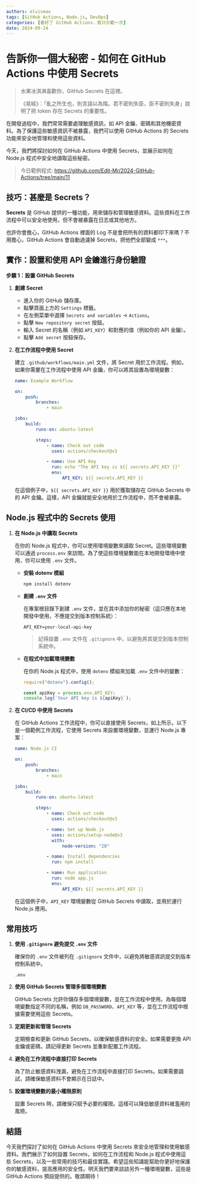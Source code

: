 ```yaml
---
authors: elvismao
tags: [GitHub Actions, Node.js, DevOps]
categories: [看好了 GitHub Actions，我只示範一次]
date: 2024-09-24
---
```


# 告訴你一個大秘密 - 如何在 GitHub Actions 中使用 Secrets

> 水果冰淇淋喜歡你，GitHub Secrets 在這裡。
>
> 《易經》：「亂之所生也，則言語以為階。君不密則失臣，臣不密則失身」說明了把 token 存在 Secrets 的重要性。

在開發過程中，我們常常需要處理敏感資訊，如 API 金鑰、密碼和其他機密資料。為了保護這些敏感資訊不被暴露，我們可以使用 GitHub Actions 的 Secrets 功能來安全地管理和使用這些資料。

今天，我們將探討如何在 GitHub Actions 中使用 Secrets，並展示如何在 Node.js 程式中安全地讀取這些秘密。

> 今日範例程式: <https://github.com/Edit-Mr/2024-GitHub-Actions/tree/main/11>

## 技巧：甚麼是 Secrets？

**Secrets** 是 GitHub 提供的一種功能，用來儲存和管理敏感資料。這些資料在工作流程中可以安全地使用，但不會被暴露在日志或其他地方。

也許你會擔心，GitHub Actions 裡面的 Log 不是會把所有的資料都印下來嗎？不用擔心，GitHub Actions 會自動過濾掉 Secrets，把他們全部變成 `***`。

## 實作：設置和使用 API 金鑰進行身份驗證

**步驟 1：設置 GitHub Secrets**

1. **創建 Secret**

    - 進入你的 GitHub 儲存庫。
    - 點擊頁面上方的 `Settings` 標籤。
    - 在左側菜單中選擇 `Secrets and variables` -> `Actions`。
    - 點擊 `New repository secret` 按鈕。
    - 輸入 Secret 的名稱（例如 `API_KEY`）和對應的值（例如你的 API 金鑰）。
    - 點擊 `Add secret` 按鈕保存。

2. **在工作流程中使用 Secret**

    建立 `.github/workflows/main.yml` 文件，將 Secret 用於工作流程。例如，如果你需要在工作流程中使用 API 金鑰，你可以將其設置為環境變數：

    ```yaml
    name: Example Workflow

    on:
        push:
            branches:
                - main

    jobs:
        build:
            runs-on: ubuntu-latest

            steps:
                - name: Check out code
                  uses: actions/checkout@v3

                - name: Use API Key
                  run: echo "The API key is ${{ secrets.API_KEY }}"
                  env:
                      API_KEY: ${{ secrets.API_KEY }}
    ```

    在這個例子中，`${{ secrets.API_KEY }}` 用於獲取儲存在 GitHub Secrets 中的 API 金鑰。這樣，API 金鑰就能安全地用於工作流程中，而不會被暴露。

## Node.js 程式中的 Secrets 使用

1. **在 Node.js 中讀取 Secrets**

    在你的 Node.js 程式中，你可以使用環境變數來讀取 Secret。這些環境變數可以通過 `process.env` 來訪問。為了使這些環境變數能在本地開發環境中使用，你可以使用 `.env` 文件。

    - **安裝 dotenv 模組**

        ```bash
        npm install dotenv
        ```

    - **創建 `.env` 文件**

        在專案根目錄下創建 `.env` 文件，並在其中添加你的秘密（這只應在本地開發中使用，不應提交到版本控制系統）：

        ```
        API_KEY=your-local-api-key
        ```

        > 記得設置 `.env` 文件在 `.gitignore` 中，以避免將其提交到版本控制系統中。

    - **在程式中加載環境變數**

        在你的 Node.js 程式中，使用 `dotenv` 模組來加載 `.env` 文件中的變數：

        ```javascript
        require("dotenv").config();

        const apiKey = process.env.API_KEY;
        console.log(`Your API key is ${apiKey}`);
        ```

2. **在 CI/CD 中使用 Secrets**

    在 GitHub Actions 工作流程中，你可以直接使用 Secrets，如上所示。以下是一個範例工作流程，它使用 Secrets 來設置環境變數，並運行 Node.js 專案：

    ```yaml
    name: Node.js CI

    on:
        push:
            branches:
                - main

    jobs:
        build:
            runs-on: ubuntu-latest

            steps:
                - name: Check out code
                  uses: actions/checkout@v3

                - name: Set up Node.js
                  uses: actions/setup-node@v3
                  with:
                      node-version: "20"

                - name: Install dependencies
                  run: npm install

                - name: Run application
                  run: node app.js
                  env:
                      API_KEY: ${{ secrets.API_KEY }}
    ```

    在這個例子中，`API_KEY` 環境變數從 GitHub Secrets 中讀取，並用於運行 Node.js 應用。

## 常用技巧

1. **使用 `.gitignore` 避免提交 `.env` 文件**

    確保你的 `.env` 文件被列在 `.gitignore` 文件中，以避免將敏感資訊提交到版本控制系統中。

    ```plaintext
    .env
    ```

2. **使用 GitHub Secrets 管理多個環境變數**

    GitHub Secrets 允許你儲存多個環境變數，並在工作流程中使用。為每個環境變數指定不同的名稱，例如 `DB_PASSWORD`、`API_KEY` 等，並在工作流程中根據需要使用這些 Secrets。

3. **定期更新和管理 Secrets**

    定期檢查和更新 GitHub Secrets，以確保敏感資料的安全。如果需要更換 API 金鑰或密碼，請記得更新 Secrets 並重新配置工作流程。

4. **避免在工作流程中直接打印 Secrets**

    為了防止敏感資料洩漏，避免在工作流程中直接打印 Secrets。如果需要調試，請確保敏感資料不會顯示在日誌中。

5. **設置環境變數的最小權限原則**

    設置 Secrets 時，請確保只賦予必要的權限。這樣可以降低敏感資料被濫用的風險。

## 結語

今天我們探討了如何在 GitHub Actions 中使用 Secrets 來安全地管理和使用敏感資料。我們展示了如何設置 Secrets，如何在工作流程和 Node.js 程式中使用這些 Secrets，以及一些常用的技巧和最佳實踐。希望這些知識能幫助你更好地保護你的敏感資料，提高應用的安全性。明天我們要來談談另外一種環境變數，這些是 GitHub Actions 預設提供的。敬請期待！
